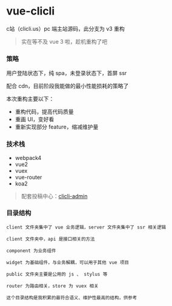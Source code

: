 # vue-clicli

c站（clicli.us）pc 端主站源码，此分支为 v3 重构

>实在等不及 vue 3 啦，趁机重构了吧

### 策略

用户登陆状态下，纯 spa，未登录状态下，首屏 ssr

配合 cdn，目前阶段我能做的最小性能损耗的策略了

本次重构主要以下：

* 重构代码，提高代码质量
* 重画 UI，变好看
* 重新实现部分 feature，缩减维护量

### 技术栈
* webpack4
* vue2
* vuex
* vue-router
* koa2

>配套投稿中心：[clicli-admin](https://github.com/cliclitv/clicli-admin)

### 目录结构

```
client 文件夹集中了 vue 业务逻辑，server 文件夹集中了 ssr 相关逻辑
   
client 文件夹中，api 是接口相关的方法
   
component 为业务组件
   
widget 为基础组件，与业务解耦，可以用于其他 vue 项目
   
public 文件夹主要是公用的 js 、 stylus 等
   
router 为路由相关，store 为 vuex 相关
   
这个目录结构是我积累的最符合语义、维护性最高的结构，供参考
```
